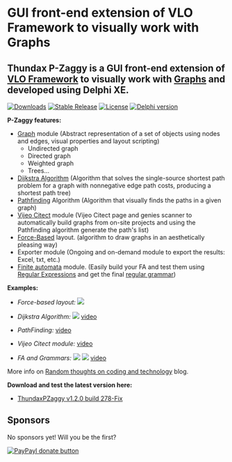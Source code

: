 GUI front-end extension of VLO Framework to visually work with Graphs
==============
**Thundax P-Zaggy is a GUI front-end extension of [VLO Framework](http://sourceforge.net/projects/vloframework/) to visually work with [Graphs](http://en.wikipedia.org/wiki/Graph_(mathematics)) and developed using Delphi XE.**
--------------

[![Downloads](https://img.shields.io/badge/downloads-2k-blue.svg)](https://app.box.com/s/xw9o5ndpnoiypjz76z9j1mhwhat5pykq) [![Stable Release](https://img.shields.io/badge/version-1.2.0.278-blue.svg)](https://app.box.com/s/xw9o5ndpnoiypjz76z9j1mhwhat5pykq) [![License](https://img.shields.io/badge/license-BSD-blue.svg)](https://app.box.com/s/xw9o5ndpnoiypjz76z9j1mhwhat5pykq) [![Delphi version](https://img.shields.io/badge/delphi-xe-red.svg)](https://app.box.com/s/xw9o5ndpnoiypjz76z9j1mhwhat5pykq)

**P-Zaggy features:**

 - [Graph](http://en.wikipedia.org/wiki/Graph_(mathematics)) module (Abstract representation of a set of objects using nodes and edges, visual  properties and layout scripting)
      - Undirected graph
      - Directed graph
      - Weighted graph
      - Trees...
 - [Dijkstra Algorithm](http://en.wikipedia.org/wiki/Dijkstra's_algorithm) (Algorithm that solves the single-source shortest path problem for a graph with nonnegative edge path costs, producing a shortest path tree)
 - [Pathfinding](http://en.wikipedia.org/wiki/Pathfinding) Algorithm (Algorithm that visually finds the paths in a given graph)
 - [Vijeo Citect](http://www.schneider-electric.co.uk/sites/uk/en/products-services/automation-control/products-offer/human-machine-interface/hmi-scada-and-historian-software/vijeo-citect.page) module (Vijeo Citect page and genies scanner to automatically build graphs from on-site projects and using the Pathfinding algorithm generate the path's list)
 - [Force-Based](http://en.wikipedia.org/wiki/Force-based_algorithms_(graph_drawing)) layout. (algorithm to draw graphs in an aesthetically pleasing way)
 - Exporter module (Ongoing and on-demand module to export the results: Excel, txt, etc.)
 - [Finite automata](http://en.wikipedia.org/wiki/Finite-state_machine) module. (Easily build your FA and test them using [Regular Expressions](http://en.wikipedia.org/wiki/Regular_expression) and get the final [regular grammar](http://en.wikipedia.org/wiki/Regular_grammar))

**Examples:**

  - *Force-based layout:*
 ![](http://3.bp.blogspot.com/_nWD8gSvCXFk/Sy63Kx33hhI/AAAAAAAACSY/Jhf6OJDd8R4/s400/ThundaxImage.bmp&tmp1=ex2.jpg)

  - *Dijkstra Algorithm:*
 ![](http://4.bp.blogspot.com/_nWD8gSvCXFk/S2h2SpavuUI/AAAAAAAACaA/jVwdR3ZHeaQ/s400/graph4.bmp&tmp2=ex1.jpg)
 [video](http://www.youtube.com/watch?v=4qBXKS2-5M0&feature=player_embedded)

  - *PathFinding:*
 [video](http://www.youtube.com/watch?v=A-nd7teiZNQ&feature=player_embedded)
  
- *Vijeo Citect module:*
 [video](http://www.youtube.com/watch?v=vLQZjk4V6KM&feature=player_embedded)
  
- *FA and Grammars:*
 ![](http://3.bp.blogspot.com/-v_NcF_WwCu0/Tv3jjqpGf0I/AAAAAAAAC10/TkotxKgwbDs/s1600/grammar3.bmp&tmp=ex.png)
 ![](https://cloud.githubusercontent.com/assets/7347994/16712503/34d42090-4681-11e6-8788-47ef3512dd79.gif)
 [video](http://www.youtube.com/watch?v=hYA9NB0OjpI&feature=player_embedded)

More info on [Random thoughts on coding and technology](http://thundaxsoftware.blogspot.com/search/label/VLO%20Framework) blog.

**Download and test the latest version here:**
- [ThundaxPZaggy v1.2.0 build 278-Fix](https://app.box.com/s/xw9o5ndpnoiypjz76z9j1mhwhat5pykq)

## Sponsors
No sponsors yet! Will you be the first?

[![PayPayl donate button](https://img.shields.io/badge/paypal-donate-yellow.svg)](https://www.paypal.com/cgi-bin/webscr?cmd=_s-xclick&hosted_button_id=L5FCF6LX5C9AW "Donate once-off to this project using Paypal")
